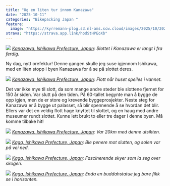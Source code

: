 ```yaml
---
title: "Og en liten tur innom Kanazawa"
date: "2025-10-11"
categories: "Bikepacking Japan "
feature:
  image: "https://kyrremann-plog.s3.nl-ams.scw.cloud/images/2025/10/20251011_103532.jpg"
strava: "https://strava.app.link/hodStHPEoXb"
---
```



![](https://kyrremann-plog.s3.nl-ams.scw.cloud/images/2025/10/20251011_103532.jpg)
*[Kanazawa, Ishikawa Prefecture, Japan](https://www.google.com/maps/place/36.56492839972222,136.65895729972223): Slottet i Kanazawa er langt i fra ferdig.*

Ny dag, nytt orefektur! Denne gangen skulle jeg suse igjennom Ishikawa, med en liten stopp i byen Kanazawa for å se på slottet deres.


![](https://kyrremann-plog.s3.nl-ams.scw.cloud/images/2025/10/20251011_120403.jpg)
*[Kanazawa, Ishikawa Prefecture, Japan](https://www.google.com/maps/place/36.5623616,136.66288639972225): Flott når huset speiles i vannet.*

Det var ikke mye til slott, da som mange andre steder ble slottene fjernet for 150 år siden. Var slutt på den tiden. På 60-tallet begynte man å bygge de opp igjen, men de er store og krevende byggeprosjekter. Neste steg for Kanazawa er å bygge ut palasset, så blir spennende å se hvordan det blir. Ellers var det en veldig flott hage knyttet til slottet, og en haug med andre museumer rundt slottet. Kunne lett brukt to eller tre dager i denne byen. Må komme tilbake hit!


![](https://kyrremann-plog.s3.nl-ams.scw.cloud/images/2025/10/20251011_144900.jpg)
*[Kanazawa, Ishikawa Prefecture, Japan](https://www.google.com/maps/place/36.569712,136.55964159972223): Var 20km med denne utsikten.*


![](https://kyrremann-plog.s3.nl-ams.scw.cloud/images/2025/10/20251011_161131.jpg)
*[Kaga, Ishikawa Prefecture, Japan](https://www.google.com/maps/place/36.3694271,136.35358719972223): Ble penere mot slutten, og solen var på vei ned.*


![](https://kyrremann-plog.s3.nl-ams.scw.cloud/images/2025/10/20251011_162714.jpg)
*[Kaga, Ishikawa Prefecture, Japan](https://www.google.com/maps/place/36.326809599722225,136.37223679972223): Fascinerende skyer som la seg over skogen.*


![](https://kyrremann-plog.s3.nl-ams.scw.cloud/images/2025/10/20251011_163019.jpg)
*[Kaga, Ishikawa Prefecture, Japan](https://www.google.com/maps/place/36.326591999722226,136.37213439972223): Enda en buddahstatue jeg bare fikk se i horisonten.*